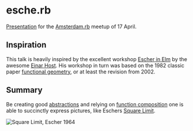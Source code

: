 # esche.rb
[Presentation][presentation] for the [Amsterdam.rb][] meetup of 17 April.

## Inspiration
This talk is heavily inspired by the excellent workshop [Escher in Elm][escher-in-elm] by the awesome [Einar Host][host]. His workshop in turn was based on the 1982 classic paper [functional geometry][funcgeo], or at least the revision from 2002.

## Summary
Be creating good [abstractions][abstraction] and relying on [function composition][wikipedia:function_composition] one is able to succinctly express pictures, like Eschers [Square Limit][square_limit].

![Square Limit, Escher 1964](https://uploads3.wikiart.org/images/m-c-escher/square-limit.jpg!Large.jpg)

[presentation]: http://fifth-postulate.nl/esche.rb/
[Amsterdam.rb]: http://amsrb.org/
[escher-in-elm]: https://github.com/einarwh/escher-workshop
[host]: https://einarwh.wordpress.com/
[funcgeo]: https://eprints.soton.ac.uk/257577/1/funcgeo2.pdf
[abstraction]: https://en.wikipedia.org/wiki/Abstraction
[wikipedia:function_composition]: https://en.wikipedia.org/wiki/Function_composition
[square_limit]: https://www.wikiart.org/en/m-c-escher/square-limit
